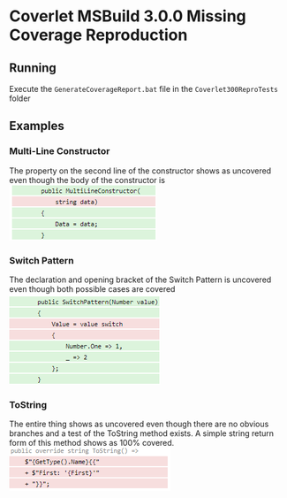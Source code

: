 # Coverlet MSBuild 3.0.0 Missing Coverage Reproduction

## Running
Execute the `GenerateCoverageReport.bat` file in the `Coverlet300ReproTests` folder

## Examples
### Multi-Line Constructor
The property on the second line of the constructor shows as uncovered even though the body of the constructor is\
![Multi-Line Constructor](https://github.com/Malivil/Coverlet300Repro/blob/master/ExampleImages/MultiLineConstructor.png)

### Switch Pattern
The declaration and opening bracket of the Switch Pattern is uncovered even though both possible cases are covered\
![Switch Pattern](https://github.com/Malivil/Coverlet300Repro/blob/master/ExampleImages/SwitchPattern.png)

### ToString
The entire thing shows as uncovered even though there are no obvious branches and a test of the ToString method exists. A simple string return form of this method shows as 100% covered.\
![ToString](https://github.com/Malivil/Coverlet300Repro/blob/master/ExampleImages/ToString.png)
